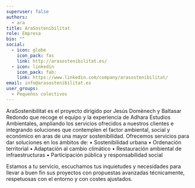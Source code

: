 ```yaml
---
superuser: false
authors:
  - ara
title: AraSostenibilitat
role: Empresa
bio: ""
social:
  - icon: globe
    icon_pack: fas
    link: http://arasostenibilitat.es/
  - icon: linkedin
    icon_pack: fab:
    link: https://www.linkedin.com/company/arasostenibilitat/
email: info@arasostenibilitat.es
user_groups:
  - Pequeños colectivos
---
```

AraSostenibilitat  es el proyecto dirigido por Jesús Domènech y Baltasar Redondo que recoge el equipo y la experiencia de Adhara Estudios Ambientales, ampliando los servicios ofrecidos a nuestros clientes e integrando soluciones que contemplen el factor ambiental, social y económico en aras de una mayor sostenibilidad.
Ofrecemos servicios para dar soluciones en los ámbitos de:
•	Sostenibilidad urbana
•	Ordenación territorial
•	Adaptación al cambio climático
•	Restauración ambiental de infraestructuras
•	Participación pública y responsabilidad social

Estamos a tu servicio, escuchamos tus inquietudes y necesidades para llevar a buen fin sus proyectos con propuestas avanzadas técnicamente, respetuosas con el entorno y con costes ajustados.
